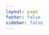 ```yaml
---
layout: page
footer: false
sidebar: false
---
```


<div style="display:flex; justify-content:center; align-content:center">
<ClientOnly>
<el-container style="width: 100%; max-width: 980px;">
<el-main>
  <el-alert title="插件安装：下载后直接解压到 ./ws/plugins/ 目录；然后重启" type="success" center show-icon :closable="false" style="margin-bottom: 10px;" />
  <el-table :data="data.tableData" style="width: 100%">
    <el-table-column prop="name" label="插件" min-width="90">
      <template #default="scope">
        <el-link v-if="scope" type="primary" :href="scope.row.documentUrl" target="_blank">{{ scope.row.name }}</el-link>
      </template>
    </el-table-column>
    <el-table-column prop="desc" label="介绍" min-width="180" />
    <el-table-column prop="" label="类型" width="90">
      <template #default="scope">
        <el-tag v-if="scope" :type="types[scope.row.type].type">{{ types[scope.row.type].desc }}</el-tag>
      </template>
    </el-table-column>
    <el-table-column prop="author" label="作者" />
    <el-table-column prop="" label="下载" width="90">
      <template #default="scope">
        <el-link v-if="scope" type="primary" :href="scope.row.downloadUrl" target="_blank">源码</el-link>
      </template>
    </el-table-column>
  </el-table>
  <el-alert title="插件安装：下载后直接解压到 ./ws/plugins/ 目录；然后重启" type="warning" center show-icon :closable="false" style="margin-top: 10px;" />
</el-main>
</el-container>
</ClientOnly>
</div>

<script setup>
import { ref } from 'vue'
import { data } from './store.data.js'

const types = ref({
    message: {'type': 'primary', 'desc': '消息'},
    notice: {'type': 'success', 'desc': '事件'},
    cron: {'type': 'danger', 'desc': '定时'},
})
</script>
